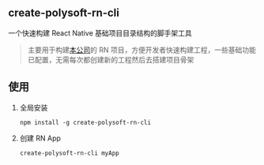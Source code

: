 ## create-polysoft-rn-cli

一个快速构建 React Native 基础项目目录结构的脚手架工具

> 主要用于构建[本公司](http://www.polysoft.com.cn/)的 RN 项目，方便开发者快速构建工程，一些基础功能已配置，无需每次都创建新的工程然后去搭建项目骨架

## 使用

1. 全局安装

    `npm install -g create-polysoft-rn-cli`

2. 创建 RN App

    `create-polysoft-rn-cli myApp`
